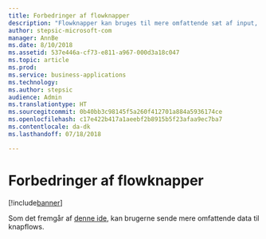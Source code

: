 ```yaml
---
title: Forbedringer af flowknapper
description: "Flowknapper kan bruges til mere omfattende sæt af input, f.eks. talfelter eller afkrydsningsfelter."
author: stepsic-microsoft-com
manager: AnnBe
ms.date: 8/10/2018
ms.assetid: 537e446a-cf73-e811-a967-000d3a18c047
ms.topic: article
ms.prod: 
ms.service: business-applications
ms.technology: 
ms.author: stepsic
audience: Admin
ms.translationtype: HT
ms.sourcegitcommit: 0b40bb3c98145f5a260f412701a884a5936174ce
ms.openlocfilehash: c17e422b417a1aeebf2b8915b5f23afaa9ec7ba7
ms.contentlocale: da-dk
ms.lasthandoff: 07/18/2018

---
```

# <a name="flow-button-enhancements"></a>Forbedringer af flowknapper


[!include[banner](../../includes/banner.md)]

Som det fremgår af [denne ide](https://powerusers.microsoft.com/t5/Flow-Ideas/Create-multiple-input-types-for-buttons/idi-p/33695), kan brugerne sende mere omfattende data til knapflows.

